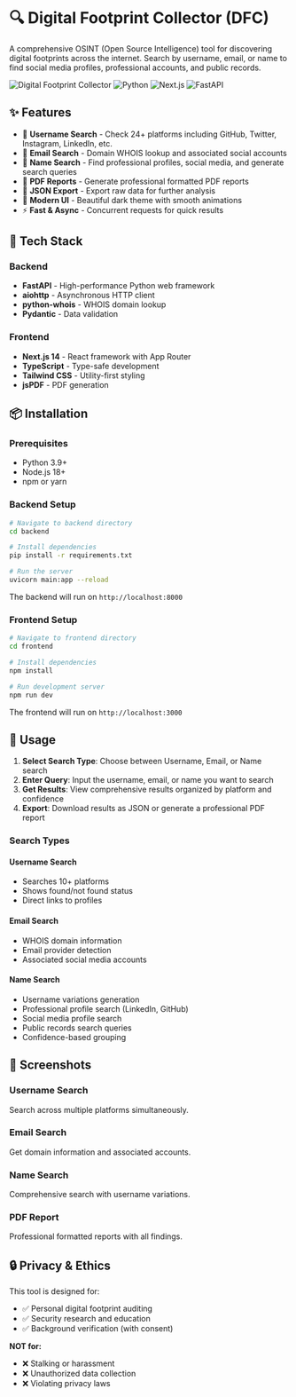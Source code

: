 # 🔍 Digital Footprint Collector (DFC)

A comprehensive OSINT (Open Source Intelligence) tool for discovering digital footprints across the internet. Search by username, email, or name to find social media profiles, professional accounts, and public records.

![Digital Footprint Collector](https://img.shields.io/badge/OSINT-Tool-blue)
![Python](https://img.shields.io/badge/Python-3.9+-green)
![Next.js](https://img.shields.io/badge/Next.js-14-black)
![FastAPI](https://img.shields.io/badge/FastAPI-0.104+-teal)

## ✨ Features

- 🔎 **Username Search** - Check 24+ platforms including GitHub, Twitter, Instagram, LinkedIn, etc.
- 📧 **Email Search** - Domain WHOIS lookup and associated social accounts
- 👤 **Name Search** - Find professional profiles, social media, and generate search queries
- 📄 **PDF Reports** - Generate professional formatted PDF reports
- 💾 **JSON Export** - Export raw data for further analysis
- 🎨 **Modern UI** - Beautiful dark theme with smooth animations
- ⚡ **Fast & Async** - Concurrent requests for quick results

## 🚀 Tech Stack

### Backend
- **FastAPI** - High-performance Python web framework
- **aiohttp** - Asynchronous HTTP client
- **python-whois** - WHOIS domain lookup
- **Pydantic** - Data validation

### Frontend
- **Next.js 14** - React framework with App Router
- **TypeScript** - Type-safe development
- **Tailwind CSS** - Utility-first styling
- **jsPDF** - PDF generation

## 📦 Installation

### Prerequisites
- Python 3.9+
- Node.js 18+
- npm or yarn

### Backend Setup

```bash
# Navigate to backend directory
cd backend

# Install dependencies
pip install -r requirements.txt

# Run the server
uvicorn main:app --reload
```

The backend will run on `http://localhost:8000`

### Frontend Setup

```bash
# Navigate to frontend directory
cd frontend

# Install dependencies
npm install

# Run development server
npm run dev
```

The frontend will run on `http://localhost:3000`

## 🎯 Usage

1. **Select Search Type**: Choose between Username, Email, or Name search
2. **Enter Query**: Input the username, email, or name you want to search
3. **Get Results**: View comprehensive results organized by platform and confidence
4. **Export**: Download results as JSON or generate a professional PDF report

### Search Types

#### Username Search
- Searches 10+ platforms
- Shows found/not found status
- Direct links to profiles

#### Email Search
- WHOIS domain information
- Email provider detection
- Associated social media accounts

#### Name Search
- Username variations generation
- Professional profile search (LinkedIn, GitHub)
- Social media profile search
- Public records search queries
- Confidence-based grouping

## 📸 Screenshots

### Username Search
Search across multiple platforms simultaneously.

### Email Search
Get domain information and associated accounts.

### Name Search
Comprehensive search with username variations.

### PDF Report
Professional formatted reports with all findings.

## 🔒 Privacy & Ethics

This tool is designed for:
- ✅ Personal digital footprint auditing
- ✅ Security research and education
- ✅ Background verification (with consent)

**NOT for:**
- ❌ Stalking or harassment
- ❌ Unauthorized data collection
- ❌ Violating privacy laws

